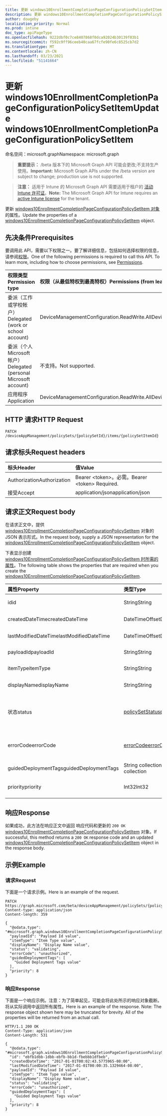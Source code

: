 ```yaml
---
title: 更新 windows10EnrollmentCompletionPageConfigurationPolicySetItem
description: 更新 windows10EnrollmentCompletionPageConfigurationPolicySetItem 对象的属性。
author: dougeby
localization_priority: Normal
ms.prod: intune
doc_type: apiPageType
ms.openlocfilehash: 9222dbf0c7ce8407868f0dca92024b30139f03b1
ms.sourcegitcommit: f592c9ff96ceeb40caa67fcfe90fe6c8525cb7d2
ms.translationtype: MT
ms.contentlocale: zh-CN
ms.lasthandoff: 03/23/2021
ms.locfileid: "51141664"
---
```

# <a name="update-windows10enrollmentcompletionpageconfigurationpolicysetitem"></a><span data-ttu-id="0a63f-103">更新 windows10EnrollmentCompletionPageConfigurationPolicySetItem</span><span class="sxs-lookup"><span data-stu-id="0a63f-103">Update windows10EnrollmentCompletionPageConfigurationPolicySetItem</span></span>

<span data-ttu-id="0a63f-104">命名空间：microsoft.graph</span><span class="sxs-lookup"><span data-stu-id="0a63f-104">Namespace: microsoft.graph</span></span>

> <span data-ttu-id="0a63f-105">**重要提示：** /beta 版本下的 Microsoft Graph API 可能会更改;不支持生产使用。</span><span class="sxs-lookup"><span data-stu-id="0a63f-105">**Important:** Microsoft Graph APIs under the /beta version are subject to change; production use is not supported.</span></span>

> <span data-ttu-id="0a63f-106">**注意：** 适用于 Intune 的 Microsoft Graph API 需要适用于租户的 [活动 Intune 许可证](https://go.microsoft.com/fwlink/?linkid=839381)。</span><span class="sxs-lookup"><span data-stu-id="0a63f-106">**Note:** The Microsoft Graph API for Intune requires an [active Intune license](https://go.microsoft.com/fwlink/?linkid=839381) for the tenant.</span></span>

<span data-ttu-id="0a63f-107">更新 [windows10EnrollmentCompletionPageConfigurationPolicySetItem 对象](../resources/intune-policyset-windows10enrollmentcompletionpageconfigurationpolicysetitem.md) 的属性。</span><span class="sxs-lookup"><span data-stu-id="0a63f-107">Update the properties of a [windows10EnrollmentCompletionPageConfigurationPolicySetItem](../resources/intune-policyset-windows10enrollmentcompletionpageconfigurationpolicysetitem.md) object.</span></span>

## <a name="prerequisites"></a><span data-ttu-id="0a63f-108">先决条件</span><span class="sxs-lookup"><span data-stu-id="0a63f-108">Prerequisites</span></span>
<span data-ttu-id="0a63f-p101">要调用此 API，需要以下权限之一。要了解详细信息，包括如何选择权限的信息，请参阅[权限](/graph/permissions-reference)。</span><span class="sxs-lookup"><span data-stu-id="0a63f-p101">One of the following permissions is required to call this API. To learn more, including how to choose permissions, see [Permissions](/graph/permissions-reference).</span></span>

|<span data-ttu-id="0a63f-111">权限类型</span><span class="sxs-lookup"><span data-stu-id="0a63f-111">Permission type</span></span>|<span data-ttu-id="0a63f-112">权限（从最低特权到最高特权）</span><span class="sxs-lookup"><span data-stu-id="0a63f-112">Permissions (from least to most privileged)</span></span>|
|:---|:---|
|<span data-ttu-id="0a63f-113">委派（工作或学校帐户）</span><span class="sxs-lookup"><span data-stu-id="0a63f-113">Delegated (work or school account)</span></span>|<span data-ttu-id="0a63f-114">DeviceManagementConfiguration.ReadWrite.All</span><span class="sxs-lookup"><span data-stu-id="0a63f-114">DeviceManagementConfiguration.ReadWrite.All</span></span>|
|<span data-ttu-id="0a63f-115">委派（个人 Microsoft 帐户）</span><span class="sxs-lookup"><span data-stu-id="0a63f-115">Delegated (personal Microsoft account)</span></span>|<span data-ttu-id="0a63f-116">不支持。</span><span class="sxs-lookup"><span data-stu-id="0a63f-116">Not supported.</span></span>|
|<span data-ttu-id="0a63f-117">应用程序</span><span class="sxs-lookup"><span data-stu-id="0a63f-117">Application</span></span>|<span data-ttu-id="0a63f-118">DeviceManagementConfiguration.ReadWrite.All</span><span class="sxs-lookup"><span data-stu-id="0a63f-118">DeviceManagementConfiguration.ReadWrite.All</span></span>|

## <a name="http-request"></a><span data-ttu-id="0a63f-119">HTTP 请求</span><span class="sxs-lookup"><span data-stu-id="0a63f-119">HTTP Request</span></span>
<!-- {
  "blockType": "ignored"
}
-->
``` http
PATCH /deviceAppManagement/policySets/{policySetId}/items/{policySetItemId}
```

## <a name="request-headers"></a><span data-ttu-id="0a63f-120">请求标头</span><span class="sxs-lookup"><span data-stu-id="0a63f-120">Request headers</span></span>
|<span data-ttu-id="0a63f-121">标头</span><span class="sxs-lookup"><span data-stu-id="0a63f-121">Header</span></span>|<span data-ttu-id="0a63f-122">值</span><span class="sxs-lookup"><span data-stu-id="0a63f-122">Value</span></span>|
|:---|:---|
|<span data-ttu-id="0a63f-123">Authorization</span><span class="sxs-lookup"><span data-stu-id="0a63f-123">Authorization</span></span>|<span data-ttu-id="0a63f-124">Bearer &lt;token&gt;。必需。</span><span class="sxs-lookup"><span data-stu-id="0a63f-124">Bearer &lt;token&gt; Required.</span></span>|
|<span data-ttu-id="0a63f-125">接受</span><span class="sxs-lookup"><span data-stu-id="0a63f-125">Accept</span></span>|<span data-ttu-id="0a63f-126">application/json</span><span class="sxs-lookup"><span data-stu-id="0a63f-126">application/json</span></span>|

## <a name="request-body"></a><span data-ttu-id="0a63f-127">请求正文</span><span class="sxs-lookup"><span data-stu-id="0a63f-127">Request body</span></span>
<span data-ttu-id="0a63f-128">在请求正文中，提供 [windows10EnrollmentCompletionPageConfigurationPolicySetItem](../resources/intune-policyset-windows10enrollmentcompletionpageconfigurationpolicysetitem.md) 对象的 JSON 表示形式。</span><span class="sxs-lookup"><span data-stu-id="0a63f-128">In the request body, supply a JSON representation for the [windows10EnrollmentCompletionPageConfigurationPolicySetItem](../resources/intune-policyset-windows10enrollmentcompletionpageconfigurationpolicysetitem.md) object.</span></span>

<span data-ttu-id="0a63f-129">下表显示创建 [windows10EnrollmentCompletionPageConfigurationPolicySetItem 时所需的属性](../resources/intune-policyset-windows10enrollmentcompletionpageconfigurationpolicysetitem.md)。</span><span class="sxs-lookup"><span data-stu-id="0a63f-129">The following table shows the properties that are required when you create the [windows10EnrollmentCompletionPageConfigurationPolicySetItem](../resources/intune-policyset-windows10enrollmentcompletionpageconfigurationpolicysetitem.md).</span></span>

|<span data-ttu-id="0a63f-130">属性</span><span class="sxs-lookup"><span data-stu-id="0a63f-130">Property</span></span>|<span data-ttu-id="0a63f-131">类型</span><span class="sxs-lookup"><span data-stu-id="0a63f-131">Type</span></span>|<span data-ttu-id="0a63f-132">说明</span><span class="sxs-lookup"><span data-stu-id="0a63f-132">Description</span></span>|
|:---|:---|:---|
|<span data-ttu-id="0a63f-133">id</span><span class="sxs-lookup"><span data-stu-id="0a63f-133">id</span></span>|<span data-ttu-id="0a63f-134">String</span><span class="sxs-lookup"><span data-stu-id="0a63f-134">String</span></span>|<span data-ttu-id="0a63f-135">MobileAppPolicySetItem 的键。</span><span class="sxs-lookup"><span data-stu-id="0a63f-135">Key of the MobileAppPolicySetItem.</span></span> <span data-ttu-id="0a63f-136">继承自 [policySetItem](../resources/intune-policyset-policysetitem.md)</span><span class="sxs-lookup"><span data-stu-id="0a63f-136">Inherited from [policySetItem](../resources/intune-policyset-policysetitem.md)</span></span>|
|<span data-ttu-id="0a63f-137">createdDateTime</span><span class="sxs-lookup"><span data-stu-id="0a63f-137">createdDateTime</span></span>|<span data-ttu-id="0a63f-138">DateTimeOffset</span><span class="sxs-lookup"><span data-stu-id="0a63f-138">DateTimeOffset</span></span>|<span data-ttu-id="0a63f-139">PolicySetItem 的创建时间。</span><span class="sxs-lookup"><span data-stu-id="0a63f-139">Creation time of the PolicySetItem.</span></span> <span data-ttu-id="0a63f-140">继承自 [policySetItem](../resources/intune-policyset-policysetitem.md)</span><span class="sxs-lookup"><span data-stu-id="0a63f-140">Inherited from [policySetItem](../resources/intune-policyset-policysetitem.md)</span></span>|
|<span data-ttu-id="0a63f-141">lastModifiedDateTime</span><span class="sxs-lookup"><span data-stu-id="0a63f-141">lastModifiedDateTime</span></span>|<span data-ttu-id="0a63f-142">DateTimeOffset</span><span class="sxs-lookup"><span data-stu-id="0a63f-142">DateTimeOffset</span></span>|<span data-ttu-id="0a63f-143">PolicySetItem 的上次修改时间。</span><span class="sxs-lookup"><span data-stu-id="0a63f-143">Last modified time of the PolicySetItem.</span></span> <span data-ttu-id="0a63f-144">继承自 [policySetItem](../resources/intune-policyset-policysetitem.md)</span><span class="sxs-lookup"><span data-stu-id="0a63f-144">Inherited from [policySetItem](../resources/intune-policyset-policysetitem.md)</span></span>|
|<span data-ttu-id="0a63f-145">payloadId</span><span class="sxs-lookup"><span data-stu-id="0a63f-145">payloadId</span></span>|<span data-ttu-id="0a63f-146">String</span><span class="sxs-lookup"><span data-stu-id="0a63f-146">String</span></span>|<span data-ttu-id="0a63f-147">PolicySetItem 的 PayloadId。</span><span class="sxs-lookup"><span data-stu-id="0a63f-147">PayloadId of the PolicySetItem.</span></span> <span data-ttu-id="0a63f-148">继承自 [policySetItem](../resources/intune-policyset-policysetitem.md)</span><span class="sxs-lookup"><span data-stu-id="0a63f-148">Inherited from [policySetItem](../resources/intune-policyset-policysetitem.md)</span></span>|
|<span data-ttu-id="0a63f-149">itemType</span><span class="sxs-lookup"><span data-stu-id="0a63f-149">itemType</span></span>|<span data-ttu-id="0a63f-150">String</span><span class="sxs-lookup"><span data-stu-id="0a63f-150">String</span></span>|<span data-ttu-id="0a63f-151">PolicySetItem 的 policySetType。</span><span class="sxs-lookup"><span data-stu-id="0a63f-151">policySetType of the PolicySetItem.</span></span> <span data-ttu-id="0a63f-152">继承自 [policySetItem](../resources/intune-policyset-policysetitem.md)</span><span class="sxs-lookup"><span data-stu-id="0a63f-152">Inherited from [policySetItem](../resources/intune-policyset-policysetitem.md)</span></span>|
|<span data-ttu-id="0a63f-153">displayName</span><span class="sxs-lookup"><span data-stu-id="0a63f-153">displayName</span></span>|<span data-ttu-id="0a63f-154">String</span><span class="sxs-lookup"><span data-stu-id="0a63f-154">String</span></span>|<span data-ttu-id="0a63f-155">PolicySetItem 的 DisplayName。</span><span class="sxs-lookup"><span data-stu-id="0a63f-155">DisplayName of the PolicySetItem.</span></span> <span data-ttu-id="0a63f-156">继承自 [policySetItem](../resources/intune-policyset-policysetitem.md)</span><span class="sxs-lookup"><span data-stu-id="0a63f-156">Inherited from [policySetItem](../resources/intune-policyset-policysetitem.md)</span></span>|
|<span data-ttu-id="0a63f-157">状态</span><span class="sxs-lookup"><span data-stu-id="0a63f-157">status</span></span>|[<span data-ttu-id="0a63f-158">policySetStatus</span><span class="sxs-lookup"><span data-stu-id="0a63f-158">policySetStatus</span></span>](../resources/intune-policyset-policysetstatus.md)|<span data-ttu-id="0a63f-159">PolicySetItem 的状态。</span><span class="sxs-lookup"><span data-stu-id="0a63f-159">Status of the PolicySetItem.</span></span> <span data-ttu-id="0a63f-160">继承自 [policySetItem](../resources/intune-policyset-policysetitem.md)。</span><span class="sxs-lookup"><span data-stu-id="0a63f-160">Inherited from [policySetItem](../resources/intune-policyset-policysetitem.md).</span></span> <span data-ttu-id="0a63f-161">可取值为：`unknown`、`validating`、`partialSuccess`、`success`、`error`、`notAssigned`。</span><span class="sxs-lookup"><span data-stu-id="0a63f-161">Possible values are: `unknown`, `validating`, `partialSuccess`, `success`, `error`, `notAssigned`.</span></span>|
|<span data-ttu-id="0a63f-162">errorCode</span><span class="sxs-lookup"><span data-stu-id="0a63f-162">errorCode</span></span>|[<span data-ttu-id="0a63f-163">errorCode</span><span class="sxs-lookup"><span data-stu-id="0a63f-163">errorCode</span></span>](../resources/intune-policyset-errorcode.md)|<span data-ttu-id="0a63f-164">错误代码（如果发生了任何错误）。</span><span class="sxs-lookup"><span data-stu-id="0a63f-164">Error code if any occured.</span></span> <span data-ttu-id="0a63f-165">继承自 [policySetItem](../resources/intune-policyset-policysetitem.md)。</span><span class="sxs-lookup"><span data-stu-id="0a63f-165">Inherited from [policySetItem](../resources/intune-policyset-policysetitem.md).</span></span> <span data-ttu-id="0a63f-166">可取值为：`noError`、`unauthorized`、`notFound`、`deleted`。</span><span class="sxs-lookup"><span data-stu-id="0a63f-166">Possible values are: `noError`, `unauthorized`, `notFound`, `deleted`.</span></span>|
|<span data-ttu-id="0a63f-167">guidedDeploymentTags</span><span class="sxs-lookup"><span data-stu-id="0a63f-167">guidedDeploymentTags</span></span>|<span data-ttu-id="0a63f-168">String collection</span><span class="sxs-lookup"><span data-stu-id="0a63f-168">String collection</span></span>|<span data-ttu-id="0a63f-169">引导式部署的标记 继承自 [policySetItem](../resources/intune-policyset-policysetitem.md)</span><span class="sxs-lookup"><span data-stu-id="0a63f-169">Tags of the guided deployment Inherited from [policySetItem](../resources/intune-policyset-policysetitem.md)</span></span>|
|<span data-ttu-id="0a63f-170">priority</span><span class="sxs-lookup"><span data-stu-id="0a63f-170">priority</span></span>|<span data-ttu-id="0a63f-171">Int32</span><span class="sxs-lookup"><span data-stu-id="0a63f-171">Int32</span></span>|<span data-ttu-id="0a63f-172">Windows10EnrollmentCompletionPageConfigurationPolicySetItem 的优先级。</span><span class="sxs-lookup"><span data-stu-id="0a63f-172">Priority of the Windows10EnrollmentCompletionPageConfigurationPolicySetItem.</span></span>|



## <a name="response"></a><span data-ttu-id="0a63f-173">响应</span><span class="sxs-lookup"><span data-stu-id="0a63f-173">Response</span></span>
<span data-ttu-id="0a63f-174">如果成功，此方法在响应正文中返回 响应代码和更新的 `200 OK` [windows10EnrollmentCompletionPageConfigurationPolicySetItem](../resources/intune-policyset-windows10enrollmentcompletionpageconfigurationpolicysetitem.md) 对象。</span><span class="sxs-lookup"><span data-stu-id="0a63f-174">If successful, this method returns a `200 OK` response code and an updated [windows10EnrollmentCompletionPageConfigurationPolicySetItem](../resources/intune-policyset-windows10enrollmentcompletionpageconfigurationpolicysetitem.md) object in the response body.</span></span>

## <a name="example"></a><span data-ttu-id="0a63f-175">示例</span><span class="sxs-lookup"><span data-stu-id="0a63f-175">Example</span></span>

### <a name="request"></a><span data-ttu-id="0a63f-176">请求</span><span class="sxs-lookup"><span data-stu-id="0a63f-176">Request</span></span>
<span data-ttu-id="0a63f-177">下面是一个请求示例。</span><span class="sxs-lookup"><span data-stu-id="0a63f-177">Here is an example of the request.</span></span>
``` http
PATCH https://graph.microsoft.com/beta/deviceAppManagement/policySets/{policySetId}/items/{policySetItemId}
Content-type: application/json
Content-length: 359

{
  "@odata.type": "#microsoft.graph.windows10EnrollmentCompletionPageConfigurationPolicySetItem",
  "payloadId": "Payload Id value",
  "itemType": "Item Type value",
  "displayName": "Display Name value",
  "status": "validating",
  "errorCode": "unauthorized",
  "guidedDeploymentTags": [
    "Guided Deployment Tags value"
  ],
  "priority": 8
}
```

### <a name="response"></a><span data-ttu-id="0a63f-178">响应</span><span class="sxs-lookup"><span data-stu-id="0a63f-178">Response</span></span>
<span data-ttu-id="0a63f-p110">下面是一个响应示例。注意：为了简单起见，可能会将此处所示的响应对象截断。将从实际调用中返回所有属性。</span><span class="sxs-lookup"><span data-stu-id="0a63f-p110">Here is an example of the response. Note: The response object shown here may be truncated for brevity. All of the properties will be returned from an actual call.</span></span>
``` http
HTTP/1.1 200 OK
Content-Type: application/json
Content-Length: 531

{
  "@odata.type": "#microsoft.graph.windows10EnrollmentCompletionPageConfigurationPolicySetItem",
  "id": "ebfb1dbb-1dbb-ebfb-bb1d-fbebbb1dfbeb",
  "createdDateTime": "2017-01-01T00:02:43.5775965-08:00",
  "lastModifiedDateTime": "2017-01-01T00:00:35.1329464-08:00",
  "payloadId": "Payload Id value",
  "itemType": "Item Type value",
  "displayName": "Display Name value",
  "status": "validating",
  "errorCode": "unauthorized",
  "guidedDeploymentTags": [
    "Guided Deployment Tags value"
  ],
  "priority": 8
}
```




